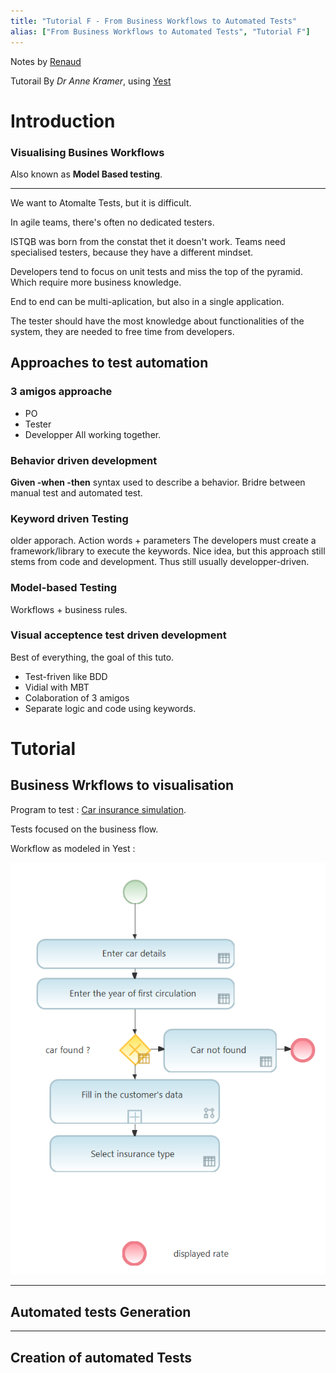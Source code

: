 ```yaml
---
title: "Tutorial F - From Business Workflows to Automated Tests"
alias: ["From Business Workflows to Automated Tests", "Tutorial F"]
---
```

Notes by [Renaud](people/Renaud.md)


Tutorail By _Dr Anne Kramer_,  using [Yest](https://marketplace.atlassian.com/apps/1221359/yest-agile-test-design-automation)

# Introduction

### Visualising Busines Workflows

Also known as **Model Based testing**.

---

We want to Atomalte Tests, but it is difficult.

In agile teams, there's often no dedicated testers.

ISTQB was born from the constat thet it doesn't work. Teams need specialised testers, because they have a different mindset.

Developers tend to focus on unit tests and miss the top of the pyramid. Which require more business knowledge.

End to end can be multi-aplication, but also in a single application.

The tester should have the most knowledge about functionalities of the system, they are needed to free time from developers.

## Approaches to test automation

### 3 amigos approache
- PO
- Tester
- Developper
All working together.

### Behavior driven development

**Given -when -then** syntax used to describe a behavior.
Bridre between manual test and automated test.

### Keyword driven Testing
older apporach.
Action words + parameters
The developers must create a framework/library to execute the keywords.
Nice idea, but this approach still stems from code and development. Thus still usually developper-driven.

### Model-based Testing

Workflows + business rules.

### Visual acceptence test driven development

Best of everything, the goal of this tuto.

- Test-friven like BDD
- Vidial with MBT
- Colaboration of 3 amigos
- Separate logic and code using keywords.

# Tutorial

## Business Wrkflows to visualisation

Program to test : [Car insurance simulation](https://eur03.safelinks.protection.outlook.com/?url=https%3A%2F%2Fdemo-simulator.herokuapp.com%2F&data=05%7C01%7Crenaud.pirson%40sfpd.fgov.be%7C714366dbeafb43409be208da4490f877%7C66c008a4b56549a993c9c1e64cad2e11%7C0%7C0%7C637897686686314826%7CUnknown%7CTWFpbGZsb3d8eyJWIjoiMC4wLjAwMDAiLCJQIjoiV2luMzIiLCJBTiI6Ik1haWwiLCJXVCI6Mn0%3D%7C3000%7C%7C%7C&sdata=xQzUXQDDltuNcoyZpnXcySON9rppRoKpXjZFhbQl%2Brk%3D&reserved=0).

Tests focused on the business flow. 

Workflow as modeled in Yest :

![](Pasted%20image%2020220607100248.png)





---
## Automated tests Generation



---
## Creation of automated Tests


